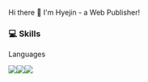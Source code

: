 Hi there 👋 I'm Hyejin - a Web Publisher!

### 💻 Skills

Languages    
     
<img src="http://img.shields.io/badge/HTML5-E34F26?style=flat-square&logo=HTML5&logoColor=white"/><img src="http://img.shields.io/badge/CSS3-1572B6?style=flat-square&logo=CSS3&logoColor=white"/><img src="http://img.shields.io/badge/JAVASCRIPT-F7DF1E?style=flat-square&logo=JAVASCRIPT&logoColor=white"/>










<!--
**alynxlee/alynxlee** is a ✨ _special_ ✨ repository because its `README.md` (this file) appears on your GitHub profile.

Here are some ideas to get you started:

- 🔭 I’m currently working on ...
- 🌱 I’m currently learning ...
- 👯 I’m looking to collaborate on ...
- 🤔 I’m looking for help with ...
- 💬 Ask me about ...
- 📫 How to reach me: ...
- 😄 Pronouns: ...
- ⚡ Fun fact: ...
-->
